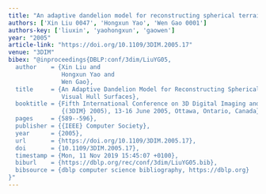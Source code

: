 ```yaml
---
title: "An adaptive dandelion model for reconstructing spherical terrain-like visual hull surfaces"
authors: ['Xin Liu 0047', 'Hongxun Yao', 'Wen Gao 0001']
authors-key: ['liuxin', 'yaohongxun', 'gaowen']
year: "2005"
article-link: "https://doi.org/10.1109/3DIM.2005.17"
venue: "3DIM"
bibex: "@inproceedings{DBLP:conf/3dim/LiuYG05,
  author    = {Xin Liu and
               Hongxun Yao and
               Wen Gao},
  title     = {An Adaptive Dandelion Model for Reconstructing Spherical Terrain-Like
               Visual Hull Surfaces},
  booktitle = {Fifth International Conference on 3D Digital Imaging and Modeling
               {(3DIM} 2005), 13-16 June 2005, Ottawa, Ontario, Canada},
  pages     = {589--596},
  publisher = {{IEEE} Computer Society},
  year      = {2005},
  url       = {https://doi.org/10.1109/3DIM.2005.17},
  doi       = {10.1109/3DIM.2005.17},
  timestamp = {Mon, 11 Nov 2019 15:45:07 +0100},
  biburl    = {https://dblp.org/rec/conf/3dim/LiuYG05.bib},
  bibsource = {dblp computer science bibliography, https://dblp.org}
}"
---
```

